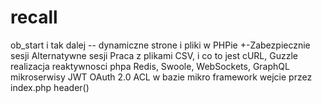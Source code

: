 # recall

ob_start i tak dalej
-- dynamiczne strone i pliki w PHPie
+-Zabezpiecznie sesji
Alternatywne sesji
Praca z plikami CSV, i co to jest
cURL, Guzzle
realizacja reaktywnosci phpa
Redis, Swoole, WebSockets, GraphQL
mikroserwisy
JWT OAuth 2.0 ACL w bazie
mikro framework
wejcie przez index.php
header()